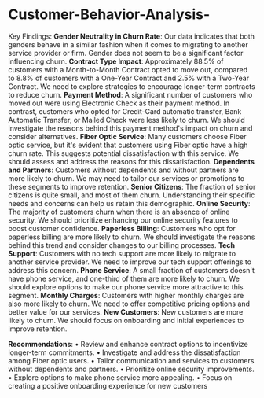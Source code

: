 # Customer-Behavior-Analysis-
Key Findings:
**Gender Neutrality in Churn Rate**: Our data indicates that both genders behave in a similar fashion when it comes to migrating to another service provider or firm. Gender does not seem to be a significant factor influencing churn.
**Contract Type Impact**: Approximately 88.5% of customers with a Month-to-Month Contract opted to move out, compared to 8.8% of customers with a One-Year Contract and 2.5% with a Two-Year Contract. We need to explore strategies to encourage longer-term contracts to reduce churn.
**Payment Method**: A significant number of customers who moved out were using Electronic Check as their payment method. In contrast, customers who opted for Credit-Card automatic transfer, Bank Automatic Transfer, or Mailed Check were less likely to churn. We should investigate the reasons behind this payment method's impact on churn and consider alternatives.
**Fiber Optic Service**: Many customers choose Fiber optic service, but it's evident that customers using Fiber optic have a high churn rate. This suggests potential dissatisfaction with this service. We should assess and address the reasons for this dissatisfaction.
**Dependents and Partners**: Customers without dependents and without partners are more likely to churn. We may need to tailor our services or promotions to these segments to improve retention.
**Senior Citizens**: The fraction of senior citizens is quite small, and most of them churn. Understanding their specific needs and concerns can help us retain this demographic.
**Online Security**: The majority of customers churn when there is an absence of online security. We should prioritize enhancing our online security features to boost customer confidence.
**Paperless Billing**: Customers who opt for paperless billing are more likely to churn. We should investigate the reasons behind this trend and consider changes to our billing processes.
**Tech Support**: Customers with no tech support are more likely to migrate to another service provider. We need to improve our tech support offerings to address this concern.
**Phone Service**: A small fraction of customers doesn't have phone service, and one-third of them are more likely to churn. We should explore options to make our phone service more attractive to this segment.
**Monthly Charges**: Customers with higher monthly charges are also more likely to churn. We need to offer competitive pricing options and better value for our services.
**New Customers**: New customers are more likely to churn. We should focus on onboarding and initial experiences to improve retention.

**Recommendations**:
•	Review and enhance contract options to incentivize longer-term commitments.
•	Investigate and address the dissatisfaction among Fiber optic users.
•	Tailor communication and services to customers without dependents and partners.
•	Prioritize online security improvements.
•	Explore options to make phone service more appealing.
•	Focus on creating a positive onboarding experience for new customers
